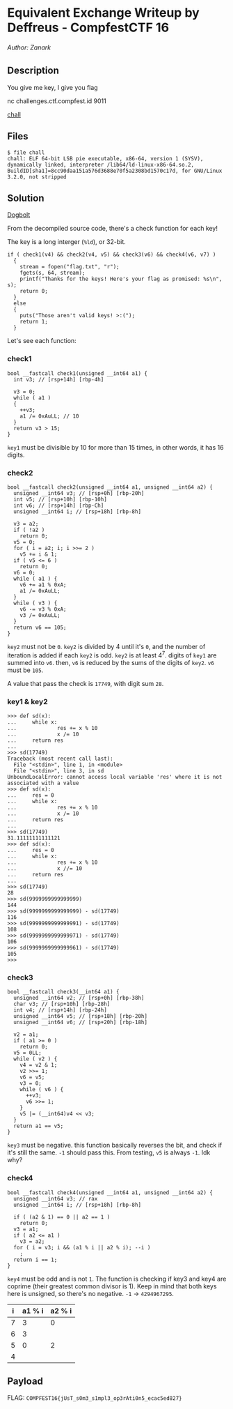 # Equivalent Exchange Writeup by Deffreus - CompfestCTF 16

###### Author: Zanark

## Description

You give me key, I give you flag

nc challenges.ctf.compfest.id 9011

[chall](https://ctf.compfest.id/files/00b40b14f157bbd4c144da43c1d195bf/chall?token=eyJ1c2VyX2lkIjo3MiwidGVhbV9pZCI6MzA3LCJmaWxlX2lkIjo3MH0.ZtJ5Rw.StiCN3ApSajc9hAJemT63-FBgQA)

## Files

```
$ file chall 
chall: ELF 64-bit LSB pie executable, x86-64, version 1 (SYSV), dynamically linked, interpreter /lib64/ld-linux-x86-64.so.2, BuildID[sha1]=8cc90daa151a576d3688e70f5a2308bd1570c17d, for GNU/Linux 3.2.0, not stripped
```



## Solution

[Dogbolt]()

From the decompiled source code,
there's a check function for each key!

The key is a long interger (`%ld`), or 32-bit.

```
if ( check1(v4) && check2(v4, v5) && check3(v6) && check4(v6, v7) )
  {
    stream = fopen("flag.txt", "r");
    fgets(s, 64, stream);
    printf("Thanks for the keys! Here's your flag as promised: %s\n", s);
    return 0;
  }
  else
  {
    puts("Those aren't valid keys! >:(");
    return 1;
  }

```

Let's see each function:

### check1

```
bool __fastcall check1(unsigned __int64 a1) {
  int v3; // [rsp+14h] [rbp-4h]

  v3 = 0;
  while ( a1 )
  {
    ++v3;
    a1 /= 0xAuLL; // 10
  }
  return v3 > 15;
}
```

`key1` must be divisible by 10 for more than 15 times,
in other words, it has 16 digits.

### check2

```
bool __fastcall check2(unsigned __int64 a1, unsigned __int64 a2) {
  unsigned __int64 v3; // [rsp+0h] [rbp-20h]
  int v5; // [rsp+10h] [rbp-10h]
  int v6; // [rsp+14h] [rbp-Ch]
  unsigned __int64 i; // [rsp+18h] [rbp-8h]

  v3 = a2;
  if ( !a2 )
    return 0;
  v5 = 0;
  for ( i = a2; i; i >>= 2 )
    v5 += i & 1;
  if ( v5 <= 6 )
    return 0;
  v6 = 0;
  while ( a1 ) {
    v6 += a1 % 0xA;
    a1 /= 0xAuLL;
  }
  while ( v3 ) {
    v6 -= v3 % 0xA;
    v3 /= 0xAuLL;
  }
  return v6 == 105;
}

```

`key2` must not be `0`.
`key2` is divided by 4 until it's `0`, and the number of iteration is added if each `key2` is odd. 
`key2` is at least $4^7$.
digits of `key1` are summed into `v6`.
then, `v6` is reduced by the sums of the digits of  `key2`.
`v6` must be `105`.

A value that pass the check is `17749`, with digit sum `28`.

### key1 & key2

```
>>> def sd(x):
...     while x:
...             res += x % 10
...             x /= 10
...     return res
... 
>>> sd(17749)
Traceback (most recent call last):
  File "<stdin>", line 1, in <module>
  File "<stdin>", line 3, in sd
UnboundLocalError: cannot access local variable 'res' where it is not associated with a value
>>> def sd(x):
...     res = 0
...     while x:
...             res += x % 10
...             x /= 10
...     return res
... 
>>> sd(17749)
31.11111111111121
>>> def sd(x):
...     res = 0
...     while x:
...             res += x % 10
...             x //= 10
...     return res
... 
>>> sd(17749)
28
>>> sd(9999999999999999)
144
>>> sd(9999999999999999) - sd(17749)
116
>>> sd(9999999999999991) - sd(17749)
108
>>> sd(9999999999999971) - sd(17749)
106
>>> sd(9999999999999961) - sd(17749)
105
>>> 
```

### check3

```
bool __fastcall check3(__int64 a1) {
  unsigned __int64 v2; // [rsp+0h] [rbp-38h]
  char v3; // [rsp+10h] [rbp-28h]
  int v4; // [rsp+14h] [rbp-24h]
  unsigned __int64 v5; // [rsp+18h] [rbp-20h]
  unsigned __int64 v6; // [rsp+20h] [rbp-18h]

  v2 = a1;
  if ( a1 >= 0 )
    return 0;
  v5 = 0LL;
  while ( v2 ) {
    v4 = v2 & 1;
    v2 >>= 1;
    v6 = v5;
    v3 = 0;
    while ( v6 ) {
      ++v3;
      v6 >>= 1;
    }
    v5 |= (__int64)v4 << v3;
  }
  return a1 == v5;
}

```

`key3` must be negative.
this function basically reverses the bit, and check if it's still the same.
`-1` should pass this.
From testing, `v5` is always `-1`.
Idk why?

### check4

```
bool __fastcall check4(unsigned __int64 a1, unsigned __int64 a2) {
  unsigned __int64 v3; // rax
  unsigned __int64 i; // [rsp+18h] [rbp-8h]

  if ( (a2 & 1) == 0 || a2 == 1 )
    return 0;
  v3 = a1;
  if ( a2 <= a1 )
    v3 = a2;
  for ( i = v3; i && (a1 % i || a2 % i); --i )
    ;
  return i == 1;
}
```

`key4` must be odd and is not `1`.
The function is checking if key3 and key4 are coprime (their greatest common divisor is 1).
Keep in mind that both keys here is unsigned,
so there's no negative.
`-1` -> `4294967295`.

| i | a1 % i | a2 % i |
| --- | --- | --- |
| 7 | 3 | 0 |
| 6 | 3 |  |
| 5 | 0 | 2 |
| 4

## Payload


FLAG: `COMPFEST16{jUsT_s0m3_s1mpl3_op3rAti0n5_ecac5ed827}`